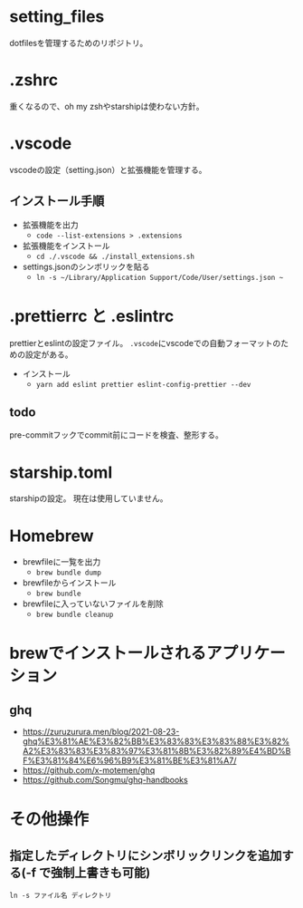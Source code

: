 # setting_files

dotfilesを管理するためのリポジトリ。

# .zshrc

重くなるので、oh my zshやstarshipは使わない方針。

# .vscode

vscodeの設定（setting.json）と拡張機能を管理する。
## インストール手順

- 拡張機能を出力
  - `code --list-extensions > .extensions`
- 拡張機能をインストール
  - `cd ./.vscode && ./install_extensions.sh`
- settings.jsonのシンボリックを貼る
  - `ln -s ~/Library/Application Support/Code/User/settings.json ~`

# .prettierrc と .eslintrc

prettierとeslintの設定ファイル。
`.vscode`にvscodeでの自動フォーマットのための設定がある。

- インストール
  - `yarn add eslint prettier eslint-config-prettier --dev`

## todo

pre-commitフックでcommit前にコードを検査、整形する。


# starship.toml

starshipの設定。
現在は使用していません。

# Homebrew

- brewfileに一覧を出力
  - `brew bundle dump`
- brewfileからインストール
  - `brew bundle`
- brewfileに入っていないファイルを削除
  - `brew bundle cleanup`

# brewでインストールされるアプリケーション

## ghq

- https://zuruzurura.men/blog/2021-08-23-ghq%E3%81%AE%E3%82%BB%E3%83%83%E3%83%88%E3%82%A2%E3%83%83%E3%83%97%E3%81%8B%E3%82%89%E4%BD%BF%E3%81%84%E6%96%B9%E3%81%BE%E3%81%A7/
- https://github.com/x-motemen/ghq  
- https://github.com/Songmu/ghq-handbooks

# その他操作

## 指定したディレクトリにシンボリックリンクを追加する(-f で強制上書きも可能)

`ln -s ファイル名 ディレクトリ`
